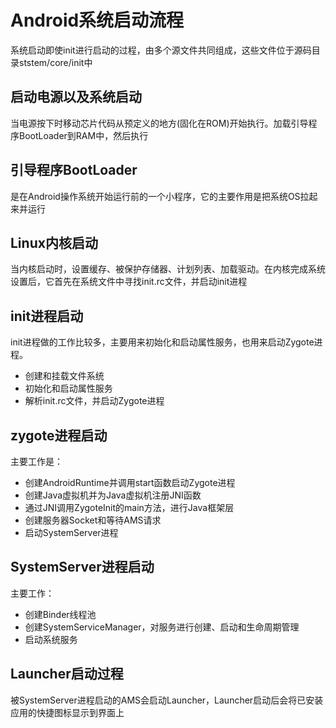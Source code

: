 # Android系统启动流程
系统启动即使init进行启动的过程，由多个源文件共同组成，这些文件位于源码目录ststem/core/init中

## 启动电源以及系统启动
当电源按下时移动芯片代码从预定义的地方(固化在ROM)开始执行。加载引导程序BootLoader到RAM中，然后执行

## 引导程序BootLoader
是在Android操作系统开始运行前的一个小程序，它的主要作用是把系统OS拉起来并运行

## Linux内核启动
当内核启动时，设置缓存、被保护存储器、计划列表、加载驱动。在内核完成系统设置后，它首先在系统文件中寻找init.rc文件，并启动init进程

## init进程启动
init进程做的工作比较多，主要用来初始化和启动属性服务，也用来启动Zygote进程。
- 创建和挂载文件系统
- 初始化和启动属性服务
- 解析init.rc文件，并启动Zygote进程

## zygote进程启动
主要工作是：
- 创建AndroidRuntime并调用start函数启动Zygote进程
- 创建Java虚拟机并为Java虚拟机注册JNI函数
- 通过JNI调用ZygoteInit的main方法，进行Java框架层
- 创建服务器Socket和等待AMS请求
- 启动SystemServer进程

## SystemServer进程启动
主要工作：
- 创建Binder线程池
- 创建SystemServiceManager，对服务进行创建、启动和生命周期管理
- 启动系统服务

## Launcher启动过程
被SystemServer进程启动的AMS会启动Launcher，Launcher启动后会将已安装应用的快捷图标显示到界面上


